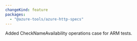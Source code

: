 ```yaml
---
changeKind: feature
packages:
  - "@azure-tools/azure-http-specs"
---
```


Added CheckNameAvailability operations case for ARM tests.